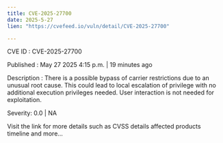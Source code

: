 ```yaml
---
title: CVE-2025-27700
date: 2025-5-27
lien: "https://cvefeed.io/vuln/detail/CVE-2025-27700"

---
```


CVE ID : CVE-2025-27700

Published :  May 27
2025
4:15 p.m. | 19 minutes ago

Description : There is a possible bypass of carrier restrictions due to an unusual root cause. This could lead to local escalation of privilege with no additional execution privileges needed. User interaction is not needed for exploitation.

Severity: 0.0 | NA

Visit the link for more details
such as CVSS details
affected products
timeline
and more...
